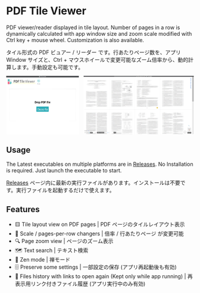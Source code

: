 # PDF Tile Viewer

PDF viewer/reader displayed in tile layout. Number of pages in a row is dynamically calculated with app window size and zoom scale modified with Ctrl key + mouse wheel. Customization is also available.

タイル形式の PDF ビュアー / リーダー です。行あたりページ数を、アプリ Window サイズと、Ctrl + マウスホイールで変更可能なズーム倍率から、動的計算します。手動設定も可能です。

<p style="display: flex; gap: 0.8rem; flex-wrap: wrap;">
  <img style="flex: 1; max-width: calc(40.0% - 0.4rem);" src="docs/.docs-assets/demo-01.png" alt="demo screenshot 01">
  <img style="flex: 1; max-width: calc(60.0% - 0.4rem);" src="docs/.docs-assets/demo-02.png" alt="demo screenshot 02">
</p>

## Usage

The Latest executables on multiple platforms are in [Releases](https://github.com/nabbisen/pdf-tile-viewer/releases). No Installation is required. Just launch the executable to start.

[Releases](https://github.com/nabbisen/pdf-tile-viewer/releases) ページ内に最新の実行ファイルがあります。インストールは不要です。実行ファイルを起動するだけで使えます。

## Features

- 🟨 Tile layout view on PDF pages | PDF ページのタイルレイアウト表示
- 🔧 Scale / pages-per-row changers | 倍率 / 行あたりページ が変更可能
- 🔍 Page zoom view | ページのズーム表示
- 🗺 Text search | テキスト検索
- 🍵 Zen mode | 禅モード
- 🗄 Preserve some settings | 一部設定の保存 (アプリ再起動後も有効)
- 🚪 Files history with links to open again (Kept only while app running) | 再表示用リンク付きファイル履歴 (アプリ実行中のみ有効)
